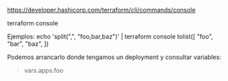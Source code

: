 https://developer.hashicorp.com/terraform/cli/commands/console

terraform console

Ejemplos:
echo 'split(",", "foo,bar,baz")' | terraform console
tolist([
  "foo",
  "bar",
  "baz",
])


Podemos arrancarlo donde tengamos un deployment y consultar variables:
> vars.apps.foo
